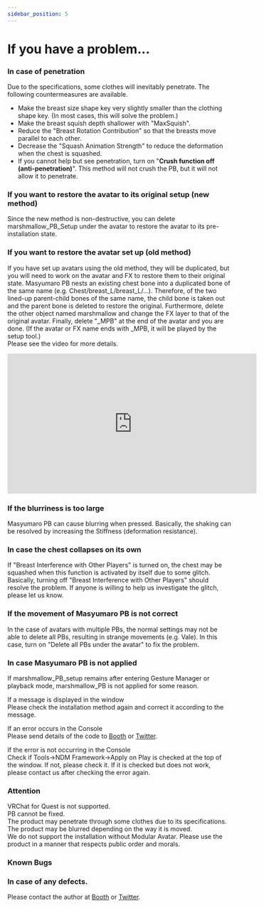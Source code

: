 ```yaml
---
sidebar_position: 5
---
```


# If you have a problem...
### In case of penetration
Due to the specifications, some clothes will inevitably penetrate. The following countermeasures are available.
- Make the breast size shape key very slightly smaller than the clothing shape key. (In most cases, this will solve the problem.)
- Make the breast squish depth shallower with "MaxSquish".
- Reduce the "Breast Rotation Contribution" so that the breasts move parallel to each other.
- Decrease the "Squash Animation Strength" to reduce the deformation when the chest is squashed.
- If you cannot help but see penetration, turn on "**Crush function off (anti-penetration)**". This method will not crush the PB, but it will not allow it to penetrate.

### If you want to restore the avatar to its original setup (new method)
Since the new method is non-destructive, you can delete marshmallow_PB_Setup under the avatar to restore the avatar to its pre-installation state.

### If you want to restore the avatar set up (old method)
If you have set up avatars using the old method, they will be duplicated, but you will need to work on the avatar and FX to restore them to their original state. Masyumaro PB nests an existing chest bone into a duplicated bone of the same name (e.g. Chest/breast_L/breast_L/...). Therefore, of the two lined-up parent-child bones of the same name, the child bone is taken out and the parent bone is deleted to restore the original. Furthermore, delete the other object named marshmallow and change the FX layer to that of the original avatar. Finally, delete "_MPB" at the end of the avatar and you are done. (If the avatar or FX name ends with _MPB, it will be played by the setup tool.)  
Please see the video for more details.
<iframe width="560" height="315" src="https://www.youtube.com/embed/Nh1pLiSWz6I?si=6jGZxrHTBik8gz7L" title="YouTube video player" frameBorder="0" allow="accelerometer; autoplay; clipboard-write; encrypted-media; gyroscope; picture-in-picture; web-share" allowFullScreen></iframe>

### If the blurriness is too large
Masyumaro PB can cause blurring when pressed. Basically, the shaking can be resolved by increasing the Stiffness (deformation resistance).

### In case the chest collapses on its own
If "Breast Interference with Other Players" is turned on, the chest may be squashed when this function is activated by itself due to some glitch. Basically, turning off "Breast Interference with Other Players" should resolve the problem. If anyone is willing to help us investigate the glitch, please let us know.

### If the movement of Masyumaro PB is not correct
In the case of avatars with multiple PBs, the normal settings may not be able to delete all PBs, resulting in strange movements (e.g. Vale). In this case, turn on "Delete all PBs under the avatar" to fix the problem.

### In case Masyumaro PB is not applied
If marshmallow_PB_setup remains after entering Gesture Manager or playback mode, marshmallow_PB is not applied for some reason.  

If a message is displayed in the window  
Please check the installation method again and correct it according to the message.

If an error occurs in the Console  
Please send details of the code to [Booth](https://wataame89.booth.pm) or [Twitter](https://twitter.com/wataameya_vr).

If the error is not occurring in the Console  
Check if Tools→NDM Framework→Apply on Play is checked at the top of the window. If not, please check it. If it is checked but does not work, please contact us after checking the error again.

### Attention
VRChat for Quest is not supported.  
PB cannot be fixed.  
The product may penetrate through some clothes due to its specifications.  
The product may be blurred depending on the way it is moved.  
We do not support the installation without Modular Avatar. 
Please use the product in a manner that respects public order and morals.  

### Known Bugs


### In case of any defects.
Please contact the author at [Booth](https://wataame89.booth.pm) or [Twitter](https://twitter.com/wataameya_vr).